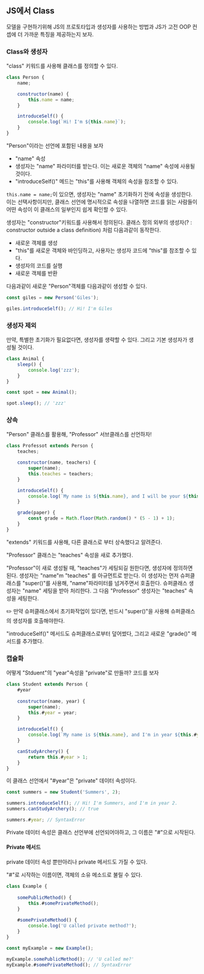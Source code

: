 ## JS에서 Class

모델을 구현하기위해 JS의 프로토타입과 생성자를 사용하는 방법과 JS가 고전 OOP 컨셉에 더 가까운 특징을 제공하는지 보자.

### Class와 생성자

"class" 키워드를 사용해 클래스를 정의할 수 있다.

```javascript
class Person {
    name;

    constructor(name) {
        this.name = name;
    }

    introduceSelf() {
        console.log(`Hi! I'm ${this.name}`);
    }
}
```

"Person"이라는 선언에 포함된 내용을 보자

- "name" 속성
- 생성자는 "name" 파라미터를 받는다. 이는 새로운 객체의 "name" 속성에 사용될 것이다.
- "introduceSelf()" 메드는 "this"를 사용해 객체의 속성을 참조할 수 있다.

```this.name = name;```이 있으면, 생성자는 "name" 초기화하기 전에 속성을 생성한다. 이는 선택사항이지만,
클래스 선언에 명시적으로 속성을 나열하면 코드를 읽는 사람들이 어떤 속성이 이 클래스의 일부인지 쉽게 확인할 수 있다.

생성자는 "constructor"키워드를 사용해서 정의된다.
클래스 정의 외부의 생성자(? : constructor outside a class definition) 처럼 다음과같이 동작한다.

- 새로운 객체를 생성
- "this"를 새로운 객체와 바인딩하고, 사용자는 생성자 코드에 "this"를 참조할 수 있다.
- 생성자의 코드를 실행
- 새로운 객체를 반환

다음과같이 새로운 "Person"객체를 다음과같이 생성할 수 있다.

```javascript
const giles = new Person('Giles');

giles.introduceSelf(); // Hi! I'm Giles
```

### 생성자 제외

만약, 특별한 초기화가 필요없다면, 생성자를 생략할 수 있다. 그리고 기본 생성자가 생성될 것이다.

```javascript
class Animal {
    sleep() {
        console.log('zzz');
    }
}

const spot = new Animal();

spot.sleep(); // 'zzz'
```

### 상속

"Person" 클래스를 활용해, "Professor" 서브클래스를 선언하자!

```javascript
class Professot extends Person {
    teaches;

    constructor(name, teachers) {
        super(name);
        this.teaches = teachers;
    }

    introduceSelf() {
        console.log(`My name is ${this.name}, and I will be your ${this.teaches} professor.`);
    }

    grade(paper) {
        const grade = Math.floor(Math.random() * (5 - 1) + 1);
    }
}
```
"extends" 키워드를 사용해, 다른 클래스로 부터 상속했다고 알려준다.

"Professor" 클래스는 "teaches" 속성을 새로 추가했다.

"Professor"이 새로 생성될 때, "teaches"가 세팅되길 원한다면, 생성자에 정의하면 된다.
생성자는 "name"m "teaches" 를 아규먼트로 받는다.
이 생성자는 먼저 슈퍼클래스를 "super()"를 사용해, "name"파라미터를 넘겨주면서 호출한다.
슈퍼클래스 생성자는 "name" 세팅을 받아 처리한다. 그 다음 "Professor" 생성자는 "teaches" 속성을 세팅한다.

️:pencil2: 만약 슈퍼클래스에서 초기화작업이 있다면, 반드시 "super()"을 사용해 슈퍼클래스의 생성자를 호출해야한다.

"introduceSelf()" 메서드도 슈퍼클래스로부터 덮어썼다, 그리고 새로운 "grade()" 메서드를 추가했다.

### 캡슐화
어떻게 "Stduent"의 "year"속성을 "private"로 만들까? 코드를 보자

```javascript
class Student extends Person {
    #year
    
    constructor(name, year) {
        super(name);
        this.#year = year;
    }

    introduceSelf() {
        console.log(`My name is ${this.name}, and I'm in year ${this.#year}.`);
    }

    canStudyArchery() {
        return this.#year > 1;
    }
}
```
이 클래스 선언에서 "#year"은 "private" 데이터 속성이다.

```javascript
const summers = new Student('Summers', 2);

summers.introduceSelf(); // Hi! I'm Summers, and I'm in year 2.
summers.canStudyArchery(); // true

summers.#year; // SyntaxError
```
Private 데이터 속성은 클래스 선언부에 선언되어야하고, 그 이름은 "#"으로 시작된다.

#### Private 메서드
private 데이터 속성 뿐만아리나 private 메서드도 가질 수 있다.

"#"로 시작하는 이름이면, 객체의 소유 메소드로 불릴 수 있다.

```javascript
class Example {
    
    somePublicMethod() {
        this.#somePrivateMethod();
    }
    
    #somePrivateMethod() {
        console.log('U called private method?');
    }
}

const myExample = new Example();

myExample.somePublicMethod(); // 'U called me?'
myExample.#somePrivateMethod(); // SyntaxError
```